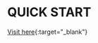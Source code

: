 # QUICK START

[Visit here](https://platform.openai.com/docs/quickstart?lang=ChatCompletions&context=python){:target="_blank"}
